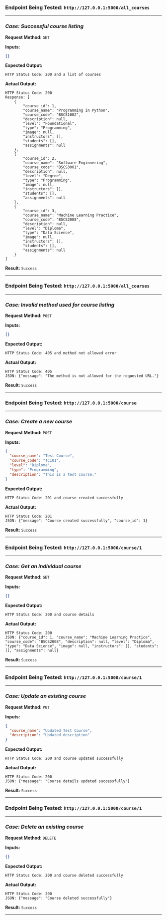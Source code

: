 ### **Endpoint Being Tested:** `http://127.0.0.1:5000/all_courses`

---

### ***Case:*** *Successful course listing*

**Request Method:** `GET`  

**Inputs:**
```json
{}
```

**Expected Output:**
```
HTTP Status Code: 200 and a list of courses
```

**Actual Output:**
```
HTTP Status Code: 200
Response: [
    {
        "course_id": 1,
        "course_name": "Programming in Python",
        "course_code": "BSCS1002",
        "description": null,
        "level": "Foundational",
        "type": "Programming",
        "image": null,
        "instructors": [],
        "students": [],
        "assignments": null
    },
    {
        "course_id": 2,
        "course_name": "Software Enginnering",
        "course_code": "BSCS3001",
        "description": null,
        "level": "Degree",
        "type": "Programming",
        "image": null,
        "instructors": [],
        "students": [],
        "assignments": null
    },
    {
        "course_id": 3,
        "course_name": "Machine Learning Practice",
        "course_code": "BSCS2008",
        "description": null,
        "level": "Diploma",
        "type": "Data Science",
        "image": null,
        "instructors": [],
        "students": [],
        "assignments": null
    }
]

```

**Result:** `Success`

---

### **Endpoint Being Tested:** `http://127.0.0.1:5000/all_courses`

---

### ***Case:*** *Invalid method used for course listing*

**Request Method:** `POST`  

**Inputs:**
```json
{}
```

**Expected Output:**
```
HTTP Status Code: 405 and method not allowed error
```

**Actual Output:**
```
HTTP Status Code: 405
JSON: {"message": "The method is not allowed for the requested URL."}
```

**Result:** `Success`

---

### **Endpoint Being Tested:** `http://127.0.0.1:5000/course`

---

### ***Case:*** *Create a new course*

**Request Method:** `POST`  

**Inputs:**
```json
{
  "course_name": "Test Course",
  "course_code": "TC101",
  "level": "Diploma",
  "type": "Programming",
  "description": "This is a test course."
}
```

**Expected Output:**
```
HTTP Status Code: 201 and course created successfully
```

**Actual Output:**
```
HTTP Status Code: 201
JSON: {"message": "Course created successfully", "course_id": 1}
```

**Result:** `Success`

---

### **Endpoint Being Tested:** `http://127.0.0.1:5000/course/1`

---

### ***Case:*** *Get an individual course*

**Request Method:** `GET`  

**Inputs:**
```json
{}
```

**Expected Output:**
```
HTTP Status Code: 200 and course details
```

**Actual Output:**
```
HTTP Status Code: 200
JSON: {"course_id": 1, "course_name": "Machine Learning Practice", "course_code": "BSCS2008", "description": null, "level": "Diploma", "type": "Data Science", "image": null, "instructors": [], "students": [], "assignments": null}
```

**Result:** `Success`

---

### **Endpoint Being Tested:** `http://127.0.0.1:5000/course/1`

---

### ***Case:*** *Update an existing course*

**Request Method:** `PUT`  

**Inputs:**
```json
{
  "course_name": "Updated Test Course",
  "description": "Updated description"
}
```

**Expected Output:**
```
HTTP Status Code: 200 and course updated successfully
```

**Actual Output:**
```
HTTP Status Code: 200
JSON: {"message": "Course details updated successfully"}
```

**Result:** `Success`

---

### **Endpoint Being Tested:** `http://127.0.0.1:5000/course/1`

---

### ***Case:*** *Delete an existing course*

**Request Method:** `DELETE`  

**Inputs:**
```json
{}
```

**Expected Output:**
```
HTTP Status Code: 200 and course deleted successfully
```

**Actual Output:**
```
HTTP Status Code: 200
JSON: {"message": "Course deleted successfully"}
```

**Result:** `Success`

---


